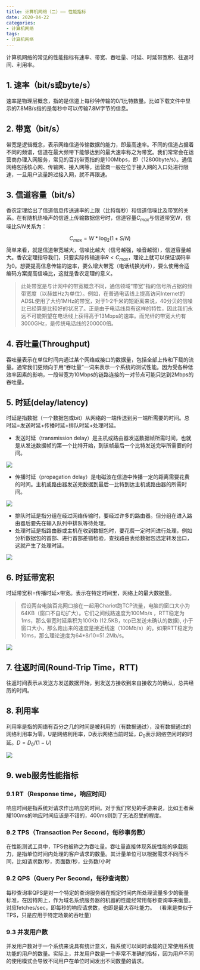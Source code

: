 ```yaml
---
title: 计算机网络（二）—— 性能指标
date: 2020-04-22
categories:
- 计算机网络
tags:
- 计算机网络
---
```


计算机网络的常见的性能指标有速率、带宽、吞吐量、时延、时延带宽积、往返时间、利用率。

<!--more-->

## 1. 速率（bit/s或byte/s）

速率是物理层概念，指的是信道上每秒钟传输的0/1比特数量。比如下载文件中显示的7.8MB/s指的是每秒中可以传输7.8M字节的信息。

## 2. 带宽（bit/s）

带宽是逻辑概念，表示网络信道传输数据的能力，即最高速率。不同的信道占据着不同的频谱，信道在最大频带下能够达到的最大速率称之为带宽。我们常常会在运营商办理入网服务，常见的百兆带宽指的是100Mbps，即（12800byte/s）。通信网络包括核心网、传输网、接入网等，运营商一般在位于接入网的入口处进行限速，一旦用户流量跨过接入网，就不再限速。

## 3. 信道容量（bit/s）

香农定理给出了信道信息传送速率的上限（比特每秒）和信道信噪比及带宽的关系。在有随机热噪声的信道上传输数据信号时，信道容量$C_{max}$与信道带宽W，信噪比$S/N$关系为：

$$
C_{max}=W*\log_{2}(1+S/N)
$$
简单来看，就是信道带宽越大，信噪比越大（信号越强，噪音越弱），信道容量越大。香农定理指导我们，只要实际传输速率$R<C_{max}$，理论上就可以保证误码率为0。想要提高信息传输的速率，要么增大带宽（电话线换光纤），要么使用合适编码方案提高信噪比，这就是香农定理的意义。

> 此处带宽是与计网中的带宽概念不同，通信领域“带宽”指的信号所占据的频带宽度（以赫兹Hz为单位）。例如，在普通电话线上提高访问Internet的ADSL使用了大约1MHz的带宽，对于1-2千米的短距离来说，40分贝的信噪比已经算是比较好的状况了。正是由于电话线具有这样的特性，因此我们永远不可能期望在电话线上获得高于13Mbps的速率。而光纤的带宽大约有3000GHz，是传统电话线的200000倍。

## 4. 吞吐量(Throughput)

吞吐量表示在单位时间内通过某个网络或接口的数据量，包括全部上传和下载的流量。通常我们更倾向于用“吞吐量”一词来表示一个系统的测试性能。因为受各种低效率因素的影响，一段带宽为10Mbps的链路连接的一对节点可能只达到2Mbps的吞吐量。

## 5. 时延(delay/latency)

时延是指数据（一个数据包或bit）从网络的一端传送到另一端所需要的时间。总时延=发送时延+传播时延+排队时延+处理时延。

- 发送时延（transmission delay）是主机或路由器发送数据帧所需时间，也就是从发送数据帧的第一个比特开始，到该帧最后一个比特发送完毕所需要的时间。

![](https://shinerio.oss-cn-beijing.aliyuncs.com/blog_images/uncategory/20200424213210.png)

- 传播时延（propagation delay）是电磁波在信道中传播一定的距离需要花费的时间。主机或路由器发送完数据到最后一比特到达主机或路由器的所需时间。

![](https://shinerio.oss-cn-beijing.aliyuncs.com/blog_images/uncategory/20200424213227.png)

- 排队时延是指分组在经过网络传输时，要经过许多的路由器。但分组在进入路由器后要先在输入队列中排队等待处理。
- 处理时延是指路由器或主机在收到数据包时，要花费一定时间进行处理，例如分析数据包的首部、进行首部差错检验，查找路由表给数据包选定转发出口，这就产生了处理时延。

![](https://shinerio.oss-cn-beijing.aliyuncs.com/blog_images/uncategory/20200424213336.png)

## 6. 时延带宽积

时延带宽积=传播时延×带宽。表示在特定时间里，网络上的最大数据量。

> 假设两台电脑百兆网口接在一起用Chariot跑TCP流量，电脑的窗口大小为64KB（窗口不自动扩大）。它们之间线路速度为100Mb/s ，RTT稳定为1ms，那么带宽时延乘积为100Kb (12.5KB，tcp已发送未确认的数据), 小于窗口大小，那么跑出来的速度是接近线速（100Mb/s）的。如果RTT稳定为10ms，那么理论速度为64*8/10=51.2Mb/s。

![](https://shinerio.oss-cn-beijing.aliyuncs.com/blog_images/uncategory/20200424213612.png)

## 7. 往返时间(Round-Trip Time，RTT) 

往返时间表示从发送方发送数据开始，到发送方接收到来自接收方的确认，总共经历的时间。

## 8. 利用率

利用率是指的网络有百分之几的时间是被利用的（有数据通过），没有数据通过的网络利用率为零。U是网络利用率，D表示网络当前时延，$D_0$表示网络空闲时的时延。$D=D_0/(1-U)$

![](https://shinerio.oss-cn-beijing.aliyuncs.com/blog_images/uncategory/20200424214055.png)

## 9. web服务性能指标

### 9.1 RT（Response time，响应时间）

响应时间是指系统对请求作出响应的时间。对于我们常见的手游来说，比如王者荣耀100ms的响应时间应该是不错的，400ms则到了无法忍受的程度。

### 9.2 TPS（Transaction Per Second，每秒事务数）

在性能测试工具中，TPS也被称之为吞吐量。吞吐量直接体现系统性能的承载能力，是指单位时间内处理的客户请求的数量。其计量单位可以根据需求不同而不同，比如请求数/秒，页面数/秒，业务数/小时

### 9.2 QPS（Query Per Second，每秒查询数）

每秒查询率QPS是对一个特定的查询服务器在规定时间内所处理流量多少的衡量标准，在因特网上，作为域名系统服务器的机器的性能经常用每秒查询率来衡量。对应fetches/sec，即每秒的响应请求数，也即是最大吞吐能力。 （看来是类似于TPS，只是应用于特定场景的吞吐量）

### 9.3 并发用户数

并发用户数对于一个系统来说具有统计意义，指系统可以同时承载的正常使用系统功能的用户的数量。实际上，并发用户数是一个非常不准确的指标，因为用户不同的使用模式会导致不同用户在单位时间发出不同数量的请求。



